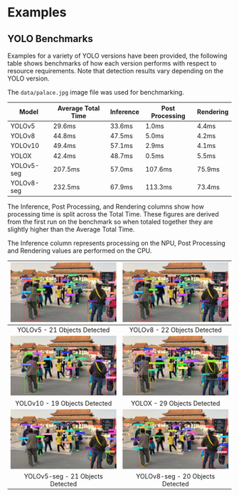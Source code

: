
# Examples

## YOLO Benchmarks

Examples for a variety of YOLO versions have been provided, the following table
shows benchmarks of how each version performs with respect to resource requirements. 
Note that detection results vary depending on the YOLO version.

The `data/palace.jpg` image file was used for benchmarking.

| Model      | Average Total Time | Inference | Post Processing | Rendering |
|------------|--------------------|-----------|-----------------|-----------|
| YOLOv5     | 29.6ms             | 33.6ms    | 1.0ms           | 4.4ms     |
| YOLOv8     | 44.8ms             | 47.5ms    | 5.0ms           | 4.2ms     |
| YOLOv10    | 49.4ms             | 57.1ms    | 2.9ms           | 4.1ms     |
| YOLOX      | 42.4ms             | 48.7ms    | 0.5ms           | 5.5ms     |
| YOLOv5-seg | 207.5ms            | 57.0ms    | 107.6ms         | 75.9ms    |
| YOLOv8-seg | 232.5ms            | 67.9ms    | 113.3ms         | 73.4ms    |

The Inference, Post Processing, and Rendering columns show how processing time
is split across the Total Time.   These figures are derived from the first
run on the benchmark so when totaled together they are slightly higher than the
Average Total Time.

The Inference column represents processing on the NPU, Post Processing and Rendering
values are performed on the CPU.

|     ![YOLOv5 Output](https://github.com/swdee/go-rknnlite-data/raw/master/yolobench/yolov5-out.jpg)     |     ![YOLOv8 Output](https://github.com/swdee/go-rknnlite-data/raw/master/yolobench/yolov5-out.jpg)     | 
|:-------------------------------------------------------------------------------------------------------:|:-------------------------------------------------------------------------------------------------------:|
|                                      YOLOv5 - 21 Objects Detected                                       |                                      YOLOv8 - 22 Objects Detected                                       |
|    ![YOLOv10 Output](https://github.com/swdee/go-rknnlite-data/raw/master/yolobench/yolov10-out.jpg)    |      ![YOLOX Output](https://github.com/swdee/go-rknnlite-data/raw/master/yolobench/yolox-out.jpg)      |
|                                      YOLOv10 - 19 Objects Detected                                      |                                       YOLOX - 29 Objects Detected                                       |
| ![YOLOv5-seg Output](https://github.com/swdee/go-rknnlite-data/raw/master/yolobench/yolov5-seg-out.jpg) | ![YOLOv8-seg Output](https://github.com/swdee/go-rknnlite-data/raw/master/yolobench/yolov8-seg-out.jpg) |
|                                    YOLOv5-seg - 21 Objects Detected                                     |                                    YOLOv8-seg - 20 Objects Detected                                    |